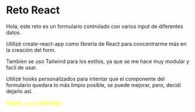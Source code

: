 <h1>Reto React</h1>
<p>Hola, este reto es un formulario controlado con varios input de diferentes datos.</p>
<p>Utilizé create-react-app como libreria de React para concentrarme más en la creación del form.</p>
<p>Tambien se uso Tailwind para los estilos, ya que se me hace muy modular y facil de usar.</p>
<p>Utilizé hooks personalizados para intentar que el componente del formulario quedara lo más limpio posible, se puede mejorar, pero, decidí dejarlo así.</p>

<a style="color: yellow" href="https://github.com/UliVargas">Github ---> UliVargas</a>
